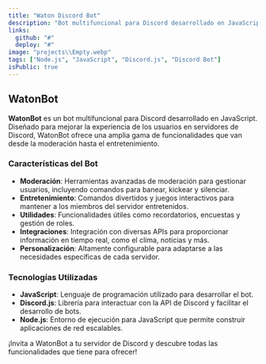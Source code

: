 ```yaml
---
title: "Waton Discord Bot"
description: "Bot multifuncional para Discord desarrollado en JavaScript."
links:
  github: "#"
  deploy: "#"
image: "projects\\Empty.webp"
tags: ["Node.js", "JavaScript", "Discord.js", "Discord Bot"]
isPublic: true
---
```


## WatonBot

**WatonBot** es un bot multifuncional para Discord desarrollado en JavaScript. Diseñado para mejorar la experiencia de los usuarios en servidores de Discord, WatonBot ofrece una amplia gama de funcionalidades que van desde la moderación hasta el entretenimiento.

### Características del Bot

- **Moderación**: Herramientas avanzadas de moderación para gestionar usuarios, incluyendo comandos para banear, kickear y silenciar.
- **Entretenimiento**: Comandos divertidos y juegos interactivos para mantener a los miembros del servidor entretenidos.
- **Utilidades**: Funcionalidades útiles como recordatorios, encuestas y gestión de roles.
- **Integraciones**: Integración con diversas APIs para proporcionar información en tiempo real, como el clima, noticias y más.
- **Personalización**: Altamente configurable para adaptarse a las necesidades específicas de cada servidor.

### Tecnologías Utilizadas

- **JavaScript**: Lenguaje de programación utilizado para desarrollar el bot.
- **Discord.js**: Librería para interactuar con la API de Discord y facilitar el desarrollo de bots.
- **Node.js**: Entorno de ejecución para JavaScript que permite construir aplicaciones de red escalables.

¡Invita a WatonBot a tu servidor de Discord y descubre todas las funcionalidades que tiene para ofrecer!
